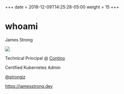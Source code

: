 +++
date = 2018-12-09T14:25:28-05:00
weight = 15
+++

# whoami

James Strong  

![](/images/james.png)

Technical Principal @ [Contino](https://contino.io)

Certified Kubernetes Admin

[@strongjz](https://twitter.com/strongjz)

https://jamesstrong.dev






